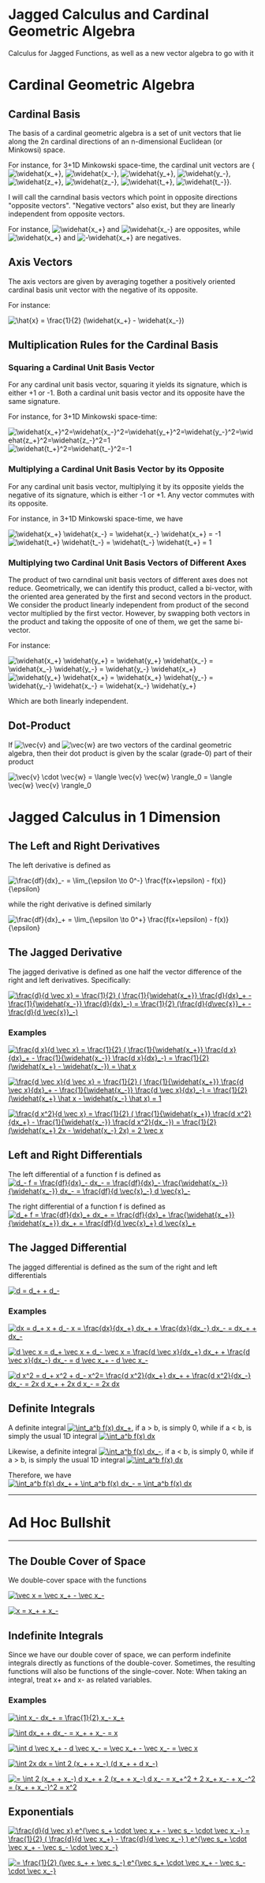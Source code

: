 # Jagged Calculus and Cardinal Geometric Algebra
Calculus for Jagged Functions, as well as a new vector algebra to go with it

# Cardinal Geometric Algebra

## Cardinal Basis
The basis of a cardinal geometric algebra is a set of unit vectors that lie along the 2n cardinal directions of an n-dimensional Euclidean (or Minkowsi) space.

For instance, for 3+1D Minkowski space-time, the cardinal unit vectors are {<img src="https://latex.codecogs.com/gif.latex?\widehat{x_&plus;}" title="\widehat{x_+}" />, <img src="https://latex.codecogs.com/gif.latex?\widehat{x_-}" title="\widehat{x_-}" />, <img src="https://latex.codecogs.com/gif.latex?\widehat{y_&plus;}" title="\widehat{y_+}" />, <img src="https://latex.codecogs.com/gif.latex?\widehat{y_-}" title="\widehat{y_-}" />, <img src="https://latex.codecogs.com/gif.latex?\widehat{z_&plus;}" title="\widehat{z_+}" />, <img src="https://latex.codecogs.com/gif.latex?\widehat{z_-}" title="\widehat{z_-}" />, <img src="https://latex.codecogs.com/gif.latex?\widehat{t_&plus;}" title="\widehat{t_+}" />, <img src="https://latex.codecogs.com/gif.latex?\widehat{t_-}" title="\widehat{t_-}" />}.

I will call the carndinal basis vectors which point in opposite directions "opposite vectors".  "Negative vectors" also exist, but they are linearly independent from opposite vectors.

For instance, <img src="https://latex.codecogs.com/gif.latex?\widehat{x_&plus;}" title="\widehat{x_+}" /> and <img src="https://latex.codecogs.com/gif.latex?\widehat{x_-}" title="\widehat{x_-}" /> are opposites, while <img src="https://latex.codecogs.com/gif.latex?\widehat{x_&plus;}" title="\widehat{x_+}" /> and <img src="https://latex.codecogs.com/gif.latex?-\widehat{x_&plus;}" title="-\widehat{x_+}" /> are negatives.

## Axis Vectors

The axis vectors are given by averaging together a positively oriented cardinal basis unit vector with the negative of its opposite.

For instance:

<img src="https://latex.codecogs.com/gif.latex?\hat{x}&space;=&space;\frac{1}{2}&space;(\widehat{x_&plus;}&space;-&space;\widehat{x_-})" title="\hat{x} = \frac{1}{2} (\widehat{x_+} - \widehat{x_-})" />


## Multiplication Rules for the Cardinal Basis

### Squaring a Cardinal Unit Basis Vector

For any cardinal unit basis vector, squaring it yields its signature, which is either +1 or -1.  Both a cardinal unit basis vector and its opposite have the same signature.

For instance, for 3+1D Minkowski space-time:

<img src="https://latex.codecogs.com/gif.latex?\widehat{x_&plus;}^2=\widehat{x_-}^2=\widehat{y_&plus;}^2=\widehat{y_-}^2=\widehat{z_&plus;}^2=\widehat{z_-}^2=1" title="\widehat{x_+}^2=\widehat{x_-}^2=\widehat{y_+}^2=\widehat{y_-}^2=\widehat{z_+}^2=\widehat{z_-}^2=1" />

<img src="https://latex.codecogs.com/gif.latex?\widehat{t_&plus;}^2=\widehat{t_-}^2=-1" title="\widehat{t_+}^2=\widehat{t_-}^2=-1" />

### Multiplying a Cardinal Unit Basis Vector by its Opposite

For any cardinal unit basis vector, multiplying it by its opposite yields the negative of its signature, which is either -1 or +1.  Any vector commutes with its opposite.

For instance, in 3+1D Minkowski space-time, we have

<img src="https://latex.codecogs.com/gif.latex?\widehat{x_&plus;}&space;\widehat{x_-}&space;=&space;\widehat{x_-}&space;\widehat{x_&plus;}&space;=&space;-1" title="\widehat{x_+} \widehat{x_-} = \widehat{x_-} \widehat{x_+} = -1" />

<img src="https://latex.codecogs.com/gif.latex?\widehat{t_&plus;}&space;\widehat{t_-}&space;=&space;\widehat{t_-}&space;\widehat{t_&plus;}&space;=&space;1" title="\widehat{t_+} \widehat{t_-} = \widehat{t_-} \widehat{t_+} = 1" />

### Multiplying two Cardinal Unit Basis Vectors of Different Axes

The product of two carndinal unit basis vectors of different axes does not reduce.  Geometrically, we can identify this product, called a bi-vector, with the oriented area generated by the first and second vectors in the product.  We consider the product linearly independent from product of the second vector multiplied by the first vector.  However, by swapping both vectors in the product and taking the opposite of one of them, we get the same bi-vector.

For instance:

<img src="https://latex.codecogs.com/gif.latex?\widehat{x_&plus;}&space;\widehat{y_&plus;}&space;=&space;\widehat{y_&plus;}&space;\widehat{x_-}&space;=&space;\widehat{x_-}&space;\widehat{y_-}&space;=&space;\widehat{y_-}&space;\widehat{x_&plus;}" title="\widehat{x_+} \widehat{y_+} = \widehat{y_+} \widehat{x_-} = \widehat{x_-} \widehat{y_-} = \widehat{y_-} \widehat{x_+}" />

<img src="https://latex.codecogs.com/gif.latex?\widehat{y_&plus;}&space;\widehat{x_&plus;}&space;=&space;\widehat{x_&plus;}&space;\widehat{y_-}&space;=&space;\widehat{y_-}&space;\widehat{x_-}&space;=&space;\widehat{x_-}&space;\widehat{y_&plus;}" title="\widehat{y_+} \widehat{x_+} = \widehat{x_+} \widehat{y_-} = \widehat{y_-} \widehat{x_-} = \widehat{x_-} \widehat{y_+}" />

Which are both linearly independent.


## Dot-Product

If <img src="https://latex.codecogs.com/gif.latex?\vec{v}" title="\vec{v}" /> and <img src="https://latex.codecogs.com/gif.latex?\vec{w}" title="\vec{w}" /> are two vectors of the cardinal geometric algebra, then their dot product is given by the scalar (grade-0) part of their product

<img src="https://latex.codecogs.com/gif.latex?\vec{v}&space;\cdot&space;\vec{w}&space;=&space;\langle&space;\vec{v}&space;\vec{w}&space;\rangle_0&space;=&space;\langle&space;\vec{w}&space;\vec{v}&space;\rangle_0" title="\vec{v} \cdot \vec{w} = \langle \vec{v} \vec{w} \rangle_0 = \langle \vec{w} \vec{v} \rangle_0" />


# Jagged Calculus in 1 Dimension

## The Left and Right Derivatives

The left derivative is defined as

<img src="https://latex.codecogs.com/gif.latex?\frac{df}{dx}_-&space;=&space;\lim_{\epsilon&space;\to&space;0^-}&space;\frac{f(x&plus;\epsilon)&space;-&space;f(x)}{\epsilon}" title="\frac{df}{dx}_- = \lim_{\epsilon \to 0^-} \frac{f(x+\epsilon) - f(x)}{\epsilon}" />

while the right derivative is defined similarly

<img src="https://latex.codecogs.com/gif.latex?\frac{df}{dx}_&plus;&space;=&space;\lim_{\epsilon&space;\to&space;0^&plus;}&space;\frac{f(x&plus;\epsilon)&space;-&space;f(x)}{\epsilon}" title="\frac{df}{dx}_+ = \lim_{\epsilon \to 0^+} \frac{f(x+\epsilon) - f(x)}{\epsilon}" />

## The Jagged Derivative

The jagged derivative is defined as one half the vector difference of the right and left derivatives.  Specifically:

<a href="https://www.codecogs.com/eqnedit.php?latex=\frac{d}{d&space;\vec&space;x}&space;=&space;\frac{1}{2}&space;(&space;\frac{1}{\widehat{x_&plus;}}&space;\frac{d}{dx}_&plus;&space;-&space;\frac{1}{\widehat{x_-}}&space;\frac{d}{dx}_-)&space;=&space;\frac{1}{2}&space;(\frac{d}{d\vec{x}}_&plus;&space;-&space;\frac{d}{d&space;\vec{x}}_-)" target="_blank"><img src="https://latex.codecogs.com/gif.latex?\frac{d}{d&space;\vec&space;x}&space;=&space;\frac{1}{2}&space;(&space;\frac{1}{\widehat{x_&plus;}}&space;\frac{d}{dx}_&plus;&space;-&space;\frac{1}{\widehat{x_-}}&space;\frac{d}{dx}_-)&space;=&space;\frac{1}{2}&space;(\frac{d}{d\vec{x}}_&plus;&space;-&space;\frac{d}{d&space;\vec{x}}_-)" title="\frac{d}{d \vec x} = \frac{1}{2} ( \frac{1}{\widehat{x_+}} \frac{d}{dx}_+ - \frac{1}{\widehat{x_-}} \frac{d}{dx}_-) = \frac{1}{2} (\frac{d}{d\vec{x}}_+ - \frac{d}{d \vec{x}}_-)" /></a>

### Examples

<a href="https://www.codecogs.com/eqnedit.php?latex=\frac{d&space;x}{d&space;\vec&space;x}&space;=&space;\frac{1}{2}&space;(&space;\frac{1}{\widehat{x_&plus;}}&space;\frac{d&space;x}{dx}_&plus;&space;-&space;\frac{1}{\widehat{x_-}}&space;\frac{d&space;x}{dx}_-)&space;=&space;\frac{1}{2}&space;(\widehat{x_&plus;}&space;-&space;\widehat{x_-})&space;=&space;\hat&space;x" target="_blank"><img src="https://latex.codecogs.com/gif.latex?\frac{d&space;x}{d&space;\vec&space;x}&space;=&space;\frac{1}{2}&space;(&space;\frac{1}{\widehat{x_&plus;}}&space;\frac{d&space;x}{dx}_&plus;&space;-&space;\frac{1}{\widehat{x_-}}&space;\frac{d&space;x}{dx}_-)&space;=&space;\frac{1}{2}&space;(\widehat{x_&plus;}&space;-&space;\widehat{x_-})&space;=&space;\hat&space;x" title="\frac{d x}{d \vec x} = \frac{1}{2} ( \frac{1}{\widehat{x_+}} \frac{d x}{dx}_+ - \frac{1}{\widehat{x_-}} \frac{d x}{dx}_-) = \frac{1}{2} (\widehat{x_+} - \widehat{x_-}) = \hat x" /></a>

<a href="https://www.codecogs.com/eqnedit.php?latex=\frac{d&space;\vec&space;x}{d&space;\vec&space;x}&space;=&space;\frac{1}{2}&space;(&space;\frac{1}{\widehat{x_&plus;}}&space;\frac{d&space;\vec&space;x}{dx}_&plus;&space;-&space;\frac{1}{\widehat{x_-}}&space;\frac{d&space;\vec&space;x}{dx}_-)&space;=&space;\frac{1}{2}&space;(\widehat{x_&plus;}&space;\hat&space;x&space;-&space;\widehat{x_-}&space;\hat&space;x)&space;=&space;1" target="_blank"><img src="https://latex.codecogs.com/gif.latex?\frac{d&space;\vec&space;x}{d&space;\vec&space;x}&space;=&space;\frac{1}{2}&space;(&space;\frac{1}{\widehat{x_&plus;}}&space;\frac{d&space;\vec&space;x}{dx}_&plus;&space;-&space;\frac{1}{\widehat{x_-}}&space;\frac{d&space;\vec&space;x}{dx}_-)&space;=&space;\frac{1}{2}&space;(\widehat{x_&plus;}&space;\hat&space;x&space;-&space;\widehat{x_-}&space;\hat&space;x)&space;=&space;1" title="\frac{d \vec x}{d \vec x} = \frac{1}{2} ( \frac{1}{\widehat{x_+}} \frac{d \vec x}{dx}_+ - \frac{1}{\widehat{x_-}} \frac{d \vec x}{dx}_-) = \frac{1}{2} (\widehat{x_+} \hat x - \widehat{x_-} \hat x) = 1" /></a>

<a href="https://www.codecogs.com/eqnedit.php?latex=\frac{d&space;x^2}{d&space;\vec&space;x}&space;=&space;\frac{1}{2}&space;(&space;\frac{1}{\widehat{x_&plus;}}&space;\frac{d&space;x^2}{dx_&plus;}&space;-&space;\frac{1}{\widehat{x_-}}&space;\frac{d&space;x^2}{dx_-})&space;=&space;\frac{1}{2}&space;(\widehat{x_&plus;}&space;2x&space;-&space;\widehat{x_-}&space;2x)&space;=&space;2&space;\vec&space;x" target="_blank"><img src="https://latex.codecogs.com/gif.latex?\frac{d&space;x^2}{d&space;\vec&space;x}&space;=&space;\frac{1}{2}&space;(&space;\frac{1}{\widehat{x_&plus;}}&space;\frac{d&space;x^2}{dx_&plus;}&space;-&space;\frac{1}{\widehat{x_-}}&space;\frac{d&space;x^2}{dx_-})&space;=&space;\frac{1}{2}&space;(\widehat{x_&plus;}&space;2x&space;-&space;\widehat{x_-}&space;2x)&space;=&space;2&space;\vec&space;x" title="\frac{d x^2}{d \vec x} = \frac{1}{2} ( \frac{1}{\widehat{x_+}} \frac{d x^2}{dx_+} - \frac{1}{\widehat{x_-}} \frac{d x^2}{dx_-}) = \frac{1}{2} (\widehat{x_+} 2x - \widehat{x_-} 2x) = 2 \vec x" /></a>

## Left and Right Differentials

The left differential of a function f is defined as <a href="https://www.codecogs.com/eqnedit.php?latex=d_-&space;f&space;=&space;\frac{df}{dx}_-&space;dx_-&space;=&space;\frac{df}{dx}_-&space;\frac{\widehat{x_-}}{\widehat{x_-}}&space;dx_-&space;=&space;\frac{df}{d&space;\vec{x}_-}&space;d&space;\vec{x}_-" target="_blank"><img src="https://latex.codecogs.com/gif.latex?d_-&space;f&space;=&space;\frac{df}{dx}_-&space;dx_-&space;=&space;\frac{df}{dx}_-&space;\frac{\widehat{x_-}}{\widehat{x_-}}&space;dx_-&space;=&space;\frac{df}{d&space;\vec{x}_-}&space;d&space;\vec{x}_-" title="d_- f = \frac{df}{dx}_- dx_- = \frac{df}{dx}_- \frac{\widehat{x_-}}{\widehat{x_-}} dx_- = \frac{df}{d \vec{x}_-} d \vec{x}_-" /></a>

The right differential of a function f is defined as <a href="https://www.codecogs.com/eqnedit.php?latex=d_&plus;&space;f&space;=&space;\frac{df}{dx}_&plus;&space;dx_&plus;&space;=&space;\frac{df}{dx}_&plus;&space;\frac{\widehat{x_&plus;}}{\widehat{x_&plus;}}&space;dx_&plus;&space;=&space;\frac{df}{d&space;\vec{x}_&plus;}&space;d&space;\vec{x}_&plus;" target="_blank"><img src="https://latex.codecogs.com/gif.latex?d_&plus;&space;f&space;=&space;\frac{df}{dx}_&plus;&space;dx_&plus;&space;=&space;\frac{df}{dx}_&plus;&space;\frac{\widehat{x_&plus;}}{\widehat{x_&plus;}}&space;dx_&plus;&space;=&space;\frac{df}{d&space;\vec{x}_&plus;}&space;d&space;\vec{x}_&plus;" title="d_+ f = \frac{df}{dx}_+ dx_+ = \frac{df}{dx}_+ \frac{\widehat{x_+}}{\widehat{x_+}} dx_+ = \frac{df}{d \vec{x}_+} d \vec{x}_+" /></a>

## The Jagged Differential

The jagged differential is defined as the sum of the right and left differentials

<a href="https://www.codecogs.com/eqnedit.php?latex=d&space;=&space;d_&plus;&space;&plus;&space;d_-" target="_blank"><img src="https://latex.codecogs.com/gif.latex?d&space;=&space;d_&plus;&space;&plus;&space;d_-" title="d = d_+ + d_-" /></a>

### Examples

<a href="https://www.codecogs.com/eqnedit.php?latex=dx&space;=&space;d_&plus;&space;x&space;&plus;&space;d_-&space;x&space;=&space;\frac{dx}{dx_&plus;}&space;dx_&plus;&space;&plus;&space;\frac{dx}{dx_-}&space;dx_-&space;=&space;dx_&plus;&space;&plus;&space;dx_-" target="_blank"><img src="https://latex.codecogs.com/gif.latex?dx&space;=&space;d_&plus;&space;x&space;&plus;&space;d_-&space;x&space;=&space;\frac{dx}{dx_&plus;}&space;dx_&plus;&space;&plus;&space;\frac{dx}{dx_-}&space;dx_-&space;=&space;dx_&plus;&space;&plus;&space;dx_-" title="dx = d_+ x + d_- x = \frac{dx}{dx_+} dx_+ + \frac{dx}{dx_-} dx_- = dx_+ + dx_-" /></a>

<a href="https://www.codecogs.com/eqnedit.php?latex=d&space;\vec&space;x&space;=&space;d_&plus;&space;\vec&space;x&space;&plus;&space;d_-&space;\vec&space;x&space;=&space;\frac{d&space;\vec&space;x}{dx_&plus;}&space;dx_&plus;&space;&plus;&space;\frac{d&space;\vec&space;x}{dx_-}&space;dx_-&space;=&space;d&space;\vec&space;x_&plus;&space;-&space;d&space;\vec&space;x_-" target="_blank"><img src="https://latex.codecogs.com/gif.latex?d&space;\vec&space;x&space;=&space;d_&plus;&space;\vec&space;x&space;&plus;&space;d_-&space;\vec&space;x&space;=&space;\frac{d&space;\vec&space;x}{dx_&plus;}&space;dx_&plus;&space;&plus;&space;\frac{d&space;\vec&space;x}{dx_-}&space;dx_-&space;=&space;d&space;\vec&space;x_&plus;&space;-&space;d&space;\vec&space;x_-" title="d \vec x = d_+ \vec x + d_- \vec x = \frac{d \vec x}{dx_+} dx_+ + \frac{d \vec x}{dx_-} dx_- = d \vec x_+ - d \vec x_-" /></a>

<a href="https://www.codecogs.com/eqnedit.php?latex=d&space;x^2&space;=&space;d_&plus;&space;x^2&space;&plus;&space;d_-&space;x^2=&space;\frac{d&space;x^2}{dx_&plus;}&space;dx_&plus;&space;&plus;&space;\frac{d&space;x^2}{dx_-}&space;dx_-&space;=&space;2x&space;d&space;x_&plus;&space;&plus;&space;2x&space;d&space;x_-&space;=&space;2x&space;dx" target="_blank"><img src="https://latex.codecogs.com/gif.latex?d&space;x^2&space;=&space;d_&plus;&space;x^2&space;&plus;&space;d_-&space;x^2=&space;\frac{d&space;x^2}{dx_&plus;}&space;dx_&plus;&space;&plus;&space;\frac{d&space;x^2}{dx_-}&space;dx_-&space;=&space;2x&space;d&space;x_&plus;&space;&plus;&space;2x&space;d&space;x_-&space;=&space;2x&space;dx" title="d x^2 = d_+ x^2 + d_- x^2= \frac{d x^2}{dx_+} dx_+ + \frac{d x^2}{dx_-} dx_- = 2x d x_+ + 2x d x_- = 2x dx" /></a>

## Definite Integrals

A definite integral <a href="https://www.codecogs.com/eqnedit.php?latex=\int_a^b&space;f(x)&space;dx_&plus;" target="_blank"><img src="https://latex.codecogs.com/gif.latex?\int_a^b&space;f(x)&space;dx_&plus;" title="\int_a^b f(x) dx_+" /></a>, if a > b, is simply 0, while if a < b, is simply the usual 1D integral <a href="https://www.codecogs.com/eqnedit.php?latex=\int_a^b&space;f(x)&space;dx" target="_blank"><img src="https://latex.codecogs.com/gif.latex?\int_a^b&space;f(x)&space;dx" title="\int_a^b f(x) dx" /></a>

Likewise, a definite integral <a href="https://www.codecogs.com/eqnedit.php?latex=\int_a^b&space;f(x)&space;dx_-" target="_blank"><img src="https://latex.codecogs.com/gif.latex?\int_a^b&space;f(x)&space;dx_-" title="\int_a^b f(x) dx_-" /></a>, if a < b, is simply 0, while if a > b, is simply the usual 1D integral <a href="https://www.codecogs.com/eqnedit.php?latex=\int_a^b&space;f(x)&space;dx" target="_blank"><img src="https://latex.codecogs.com/gif.latex?\int_a^b&space;f(x)&space;dx" title="\int_a^b f(x) dx" /></a>

Therefore, we have <a href="https://www.codecogs.com/eqnedit.php?latex=\int_a^b&space;f(x)&space;dx_&plus;&space;&plus;&space;\int_a^b&space;f(x)&space;dx_-&space;=&space;\int_a^b&space;f(x)&space;dx" target="_blank"><img src="https://latex.codecogs.com/gif.latex?\int_a^b&space;f(x)&space;dx_&plus;&space;&plus;&space;\int_a^b&space;f(x)&space;dx_-&space;=&space;\int_a^b&space;f(x)&space;dx" title="\int_a^b f(x) dx_+ + \int_a^b f(x) dx_- = \int_a^b f(x) dx" /></a>

---

# Ad Hoc Bullshit

---

## The Double Cover of Space

We double-cover space with the functions

<a href="https://www.codecogs.com/eqnedit.php?latex=\vec&space;x&space;=&space;\vec&space;x_&plus;&space;-&space;\vec&space;x_-" target="_blank"><img src="https://latex.codecogs.com/gif.latex?\vec&space;x&space;=&space;\vec&space;x_&plus;&space;-&space;\vec&space;x_-" title="\vec x = \vec x_+ - \vec x_-" /></a>

<a href="https://www.codecogs.com/eqnedit.php?latex=x&space;=&space;x_&plus;&space;&plus;&space;x_-" target="_blank"><img src="https://latex.codecogs.com/gif.latex?x&space;=&space;x_&plus;&space;&plus;&space;x_-" title="x = x_+ + x_-" /></a>

## Indefinite Integrals

Since we have our double cover of space, we can perform indefinite integrals directly as functions of the double-cover.  Sometimes, the resulting functions will also be functions of the single-cover.  Note:  When taking an integral, treat x+ and x- as related variables.

### Examples

<a href="https://www.codecogs.com/eqnedit.php?latex=\int&space;x_-&space;dx_&plus;&space;=&space;\frac{1}{2}&space;x_-&space;x_&plus;" target="_blank"><img src="https://latex.codecogs.com/gif.latex?\int&space;x_-&space;dx_&plus;&space;=&space;\frac{1}{2}&space;x_-&space;x_&plus;" title="\int x_- dx_+ = \frac{1}{2} x_- x_+" /></a>

<a href="https://www.codecogs.com/eqnedit.php?latex=\int&space;dx_&plus;&space;&plus;&space;dx_-&space;=&space;x_&plus;&space;&plus;&space;x_-&space;=&space;x" target="_blank"><img src="https://latex.codecogs.com/gif.latex?\int&space;dx_&plus;&space;&plus;&space;dx_-&space;=&space;x_&plus;&space;&plus;&space;x_-&space;=&space;x" title="\int dx_+ + dx_- = x_+ + x_- = x" /></a>

<a href="https://www.codecogs.com/eqnedit.php?latex=\int&space;d&space;\vec&space;x_&plus;&space;-&space;d&space;\vec&space;x_-&space;=&space;\vec&space;x_&plus;&space;-&space;\vec&space;x_-&space;=&space;\vec&space;x" target="_blank"><img src="https://latex.codecogs.com/gif.latex?\int&space;d&space;\vec&space;x_&plus;&space;-&space;d&space;\vec&space;x_-&space;=&space;\vec&space;x_&plus;&space;-&space;\vec&space;x_-&space;=&space;\vec&space;x" title="\int d \vec x_+ - d \vec x_- = \vec x_+ - \vec x_- = \vec x" /></a>

<a href="https://www.codecogs.com/eqnedit.php?latex=\int&space;2x&space;dx&space;=&space;\int&space;2&space;(x_&plus;&space;&plus;&space;x_-)&space;(d&space;x_&plus;&space;&plus;&space;d&space;x_-)" target="_blank"><img src="https://latex.codecogs.com/gif.latex?\int&space;2x&space;dx&space;=&space;\int&space;2&space;(x_&plus;&space;&plus;&space;x_-)&space;(d&space;x_&plus;&space;&plus;&space;d&space;x_-)" title="\int 2x dx = \int 2 (x_+ + x_-) (d x_+ + d x_-)" /></a>

<a href="https://www.codecogs.com/eqnedit.php?latex==&space;\int&space;2&space;(x_&plus;&space;&plus;&space;x_-)&space;d&space;x_&plus;&space;&plus;&space;2&space;(x_&plus;&space;&plus;&space;x_-)&space;d&space;x_-&space;=&space;x_&plus;^2&space;&plus;&space;2&space;x_&plus;&space;x_-&space;&plus;&space;x_-^2&space;=&space;(x_&plus;&space;&plus;&space;x_-)^2&space;=&space;x^2" target="_blank"><img src="https://latex.codecogs.com/gif.latex?=&space;\int&space;2&space;(x_&plus;&space;&plus;&space;x_-)&space;d&space;x_&plus;&space;&plus;&space;2&space;(x_&plus;&space;&plus;&space;x_-)&space;d&space;x_-&space;=&space;x_&plus;^2&space;&plus;&space;2&space;x_&plus;&space;x_-&space;&plus;&space;x_-^2&space;=&space;(x_&plus;&space;&plus;&space;x_-)^2&space;=&space;x^2" title="= \int 2 (x_+ + x_-) d x_+ + 2 (x_+ + x_-) d x_- = x_+^2 + 2 x_+ x_- + x_-^2 = (x_+ + x_-)^2 = x^2" /></a>

## Exponentials

<a href="https://www.codecogs.com/eqnedit.php?latex=\frac{d}{d&space;\vec&space;x}&space;e^{\vec&space;s_&plus;&space;\cdot&space;\vec&space;x_&plus;&space;-&space;\vec&space;s_-&space;\cdot&space;\vec&space;x_-}&space;=&space;\frac{1}{2}&space;(&space;\frac{d}{d&space;\vec&space;x_&plus;}&space;-&space;\frac{d}{d&space;\vec&space;x_-}&space;)&space;e^{\vec&space;s_&plus;&space;\cdot&space;\vec&space;x_&plus;&space;-&space;\vec&space;s_-&space;\cdot&space;\vec&space;x_-}" target="_blank"><img src="https://latex.codecogs.com/gif.latex?\frac{d}{d&space;\vec&space;x}&space;e^{\vec&space;s_&plus;&space;\cdot&space;\vec&space;x_&plus;&space;-&space;\vec&space;s_-&space;\cdot&space;\vec&space;x_-}&space;=&space;\frac{1}{2}&space;(&space;\frac{d}{d&space;\vec&space;x_&plus;}&space;-&space;\frac{d}{d&space;\vec&space;x_-}&space;)&space;e^{\vec&space;s_&plus;&space;\cdot&space;\vec&space;x_&plus;&space;-&space;\vec&space;s_-&space;\cdot&space;\vec&space;x_-}" title="\frac{d}{d \vec x} e^{\vec s_+ \cdot \vec x_+ - \vec s_- \cdot \vec x_-} = \frac{1}{2} ( \frac{d}{d \vec x_+} - \frac{d}{d \vec x_-} ) e^{\vec s_+ \cdot \vec x_+ - \vec s_- \cdot \vec x_-}" /></a>

<a href="https://www.codecogs.com/eqnedit.php?latex==&space;\frac{1}{2}&space;(\vec&space;s_&plus;&space;&plus;&space;\vec&space;s_-)&space;e^{\vec&space;s_&plus;&space;\cdot&space;\vec&space;x_&plus;&space;-&space;\vec&space;s_-&space;\cdot&space;\vec&space;x_-}" target="_blank"><img src="https://latex.codecogs.com/gif.latex?=&space;\frac{1}{2}&space;(\vec&space;s_&plus;&space;&plus;&space;\vec&space;s_-)&space;e^{\vec&space;s_&plus;&space;\cdot&space;\vec&space;x_&plus;&space;-&space;\vec&space;s_-&space;\cdot&space;\vec&space;x_-}" title="= \frac{1}{2} (\vec s_+ + \vec s_-) e^{\vec s_+ \cdot \vec x_+ - \vec s_- \cdot \vec x_-}" /></a>

